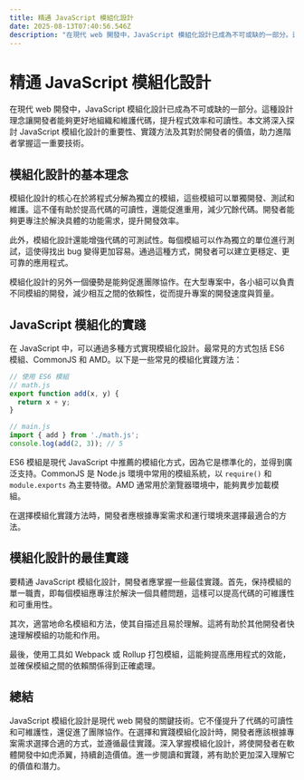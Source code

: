 ```yaml
---
title: 精通 JavaScript 模組化設計
date: 2025-08-13T07:40:56.546Z
description: "在現代 web 開發中，JavaScript 模組化設計已成為不可或缺的一部分。這種設計理念讓開發者能夠更好地組織和維護代碼，提升程式效率和可讀性。本文將深入探討 JavaScript 模組化設計的重要性、實踐方法及其對於開發者的價值，助力進階者掌握這一重要技術。"
---
```


# 精通 JavaScript 模組化設計

在現代 web 開發中，JavaScript 模組化設計已成為不可或缺的一部分。這種設計理念讓開發者能夠更好地組織和維護代碼，提升程式效率和可讀性。本文將深入探討 JavaScript 模組化設計的重要性、實踐方法及其對於開發者的價值，助力進階者掌握這一重要技術。

## 模組化設計的基本理念

模組化設計的核心在於將程式分解為獨立的模組，這些模組可以單獨開發、測試和維護。這不僅有助於提高代碼的可讀性，還能促進重用，減少冗餘代碼。開發者能夠更專注於解決具體的功能需求，提升開發效率。

此外，模組化設計還能增強代碼的可測試性。每個模組可以作為獨立的單位進行測試，這使得找出 bug 變得更加容易。通過這種方式，開發者可以建立更穩定、更可靠的應用程式。

模組化設計的另外一個優勢是能夠促進團隊協作。在大型專案中，各小組可以負責不同模組的開發，減少相互之間的依賴性，從而提升專案的開發速度與質量。

## JavaScript 模組化的實踐

在 JavaScript 中，可以通過多種方式實現模組化設計。最常見的方式包括 ES6 模組、CommonJS 和 AMD。以下是一些常見的模組化實踐方法：

```javascript
// 使用 ES6 模組
// math.js
export function add(x, y) {
  return x + y;
}

// main.js
import { add } from './math.js';
console.log(add(2, 3)); // 5
```

ES6 模組是現代 JavaScript 中推薦的模組化方式，因為它是標準化的，並得到廣泛支持。CommonJS 是 Node.js 環境中常用的模組系統，以 `require()` 和 `module.exports` 為主要特徵。AMD 通常用於瀏覽器環境中，能夠異步加載模組。

在選擇模組化實踐方法時，開發者應根據專案需求和運行環境來選擇最適合的方法。

## 模組化設計的最佳實踐

要精通 JavaScript 模組化設計，開發者應掌握一些最佳實踐。首先，保持模組的單一職責，即每個模組應專注於解決一個具體問題，這樣可以提高代碼的可維護性和可重用性。

其次，適當地命名模組和方法，使其自描述且易於理解。這將有助於其他開發者快速理解模組的功能和作用。

最後，使用工具如 Webpack 或 Rollup 打包模組，這能夠提高應用程式的效能，並確保模組之間的依賴關係得到正確處理。

## 總結

JavaScript 模組化設計是現代 web 開發的關鍵技術。它不僅提升了代碼的可讀性和可維護性，還促進了團隊協作。在選擇和實踐模組化設計時，開發者應該根據專案需求選擇合適的方式，並遵循最佳實踐。深入掌握模組化設計，將使開發者在軟體開發中如虎添翼，持續創造價值。進一步閱讀和實踐，將有助於更加深入理解它的價值和潛力。